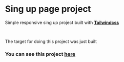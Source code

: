 # Sing up page project

Simple responsive sing up project built with <strong>[Tailwindcss](https://tailwindcss.com/)</strong>

<br/>

The target for doing this project was just built 

### You can see this project [here](https://www.singup.amirhosseinbanaei.ir)